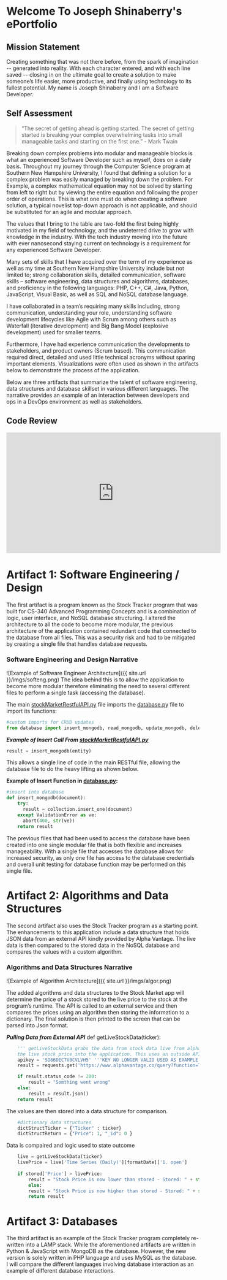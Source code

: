 # Welcome To Joseph Shinaberry's ePortfolio
## Mission Statement 
Creating something that was not there before, from the spark of imagination -- generated into reality. With each character entered, and with each line saved -- closing in on the ultimate goal to create a solution to make someone’s life easier, more productive, and finally using technology to its fullest potential. My name is Joseph Shinaberry and I am a Software Developer. 

## Self Assessment
>“The secret of getting ahead is getting started. The secret of getting started is breaking your complex overwhelming tasks into small manageable tasks and starting on the first one.” - Mark Twain

Breaking down complex problems into modular and manageable blocks is what an experienced Software Developer such as myself, does on a daily basis. Throughout my journey through the Computer Science program at Southern New Hampshire University, I found that defining a solution for a complex problem was easily managed by breaking down the problem. For Example, a complex mathematical equation may not be solved by starting from left to right but by viewing the entire equation and following the proper order of operations. This is what one must do when creating a software solution, a typical novelist top-down approach is not applicable, and should be substituted for an agile and modular approach. 

The values that I bring to the table are two-fold the first being highly motivated in my field of technology, and the undeterred drive to grow with knowledge in the industry. With the tech industry moving into the future with ever nanosecond staying current on technology is a requirement for any experienced Software Developer. 

Many sets of skills that I have acquired over the term of my experience as well as my time at Southern New Hampshire University include but not limited to; strong collaboration skills, detailed communication, software skills – software engineering, data structures and algorithms, databases, and proficiency in the following languages: PHP, C++, C#, Java, Python, JavaScript, Visual Basic, as well as SQL and NoSQL database language. 

I have collaborated in a team’s requiring many skills including, strong communication, understanding your role, understanding software development lifecycles like Agile with Scrum among others such as Waterfall (iterative development) and Big Bang Model (explosive development) used for smaller teams. 

Furthermore, I have had experience communication the developments to stakeholders, and product owners (Scrum based). This communication required direct, detailed and used little technical acronyms without sparing important elements. Visualizations were often used as shown in the artifacts below to demonstrate the process of the application. 

Below are three artifacts that summarize the talent of software engineering, data structures and database skillset in various different languages. The narrative provides an example of an interaction between developers and ops in a DevOps environment as well as stakeholders. 

## Code Review
<iframe width="560" height="315" src="https://www.youtube.com/embed/8OPQqoeDI14" frameborder="0" allow="accelerometer; autoplay; encrypted-media; gyroscope; picture-in-picture" allowfullscreen></iframe>


# Artifact 1: Software Engineering / Design
The first artifact is a program known as the Stock Tracker program that was built for CS-340 Advanced Programming Concepts and is a combination of logic, user interface, and NoSQL database structuring. I altered the architecture to all the code to become more modular, the previous architecture of the application contained redundant code that connected to the database from all files. This was a security risk and had to be mitigated by creating a single file that handles database requests. 

### Software Engineering and Design Narrative
![Example of Software Engineer Architecture]({{ site.url }}/imgs/softeng.png)
The idea behind this is to allow the application to become more modular therefore eliminating the need to several different files to perform a single task (accessing the database).

The main [stockMarketRestfulAPI.py](https://github.com/joseph-shinaberry/joseph-shinaberry.github.io/blob/d651d7c0849d589b53982400257cb51ebb8c40d7/Stock%20Application/stockMarketRestfulAPI.py#L1-L112) file imports the [database.py](https://github.com/joseph-shinaberry/joseph-shinaberry.github.io/blob/dbc5472185c4b1cd8097f48fac7e90f10bd21029/Stock%20Application/database.py#L1-L50) file to import its functions:

```python
#custom imports for CRUD updates
from database import insert_mongodb, read_mongodb, update_mongodb, delete_mongodb
```

***Example of Insert Call From [stockMarketRestfulAPI.py](https://github.com/joseph-shinaberry/joseph-shinaberry.github.io/blob/d651d7c0849d589b53982400257cb51ebb8c40d7/Stock%20Application/stockMarketRestfulAPI.py#L1-L112)***
```python
result = insert_mongodb(entity)
```
This allows a single line of code in the main RESTful file, allowing the database file to do the heavy lifting as shown below. 

**Example of Insert Function in [database.py](https://github.com/joseph-shinaberry/joseph-shinaberry.github.io/blob/dbc5472185c4b1cd8097f48fac7e90f10bd21029/Stock%20Application/database.py#L1-L50):**
```python
#insert into database 
def insert_mongodb(document): 
    try: 
      result = collection.insert_one(document)
    except ValidationError as ve:
      abort(400, str(ve))
    return result
```
The previous files that had been used to access the database have been created into one single modular file that is both flexible and increases manageability. With a single file that accesses the database allows for increased security, as only one file has access to the database credentials and overall unit testing for database function may be performed on this single file. 


# Artifact 2: Algorithms and Data Structures
The second artifact also uses the Stock Tracker program as a starting point. The enhancements to this application include a data structure that holds JSON data from an external API kindly provided by Alpha Vantage. The live data is then compared to the stored data in the NoSQL database and compares the values with a custom algorithm.

###  Algorithms and Data Structures Narrative
![Example of Algorithm Architecture]({{ site.url }}/imgs/algor.png)

The added algorithms and data structures to the Stock Market app will determine the price of a stock stored to the live price to the stock at the program’s runtime. The API is called to an external service and then compares the prices using an algorithm then storing the information to a dictionary. The final solution is then printed to the screen that can be parsed into Json format. 

***Pulling Data from External API***
def getLiveStockData(ticker):
```python
	''' getLiveStockData grabs the data from stock data live from alpha vantage and imports 
	the live stock price into the application. This uses an outside API that requires a unique key '''
	apikey = 'SO86DECTV0CVLVH5' '''KEY NO LONGER VALID USED AS EXAMPLE'''
	result = requests.get('https://www.alphavantage.co/query?function=TIME_SERIES_DAILY&symbol='+ticker+'&apikey=' + apikey)

	if result.status_code != 200: 
		result = "Somthing went wrong"
	else:
		result = result.json()
	return result
```
The values are then stored into a data structure for comparison. 

```python
	#dictionary data structures 
	dictStructTicker = {"Ticker" : ticker}
	dictStructReturn = {"Price": 1, "_id": 0 }
```
Data is compaired and logic used to state outcome
```python
	live = getLiveStockData(ticker)
	livePrice = live['Time Series (Daily)'][formatDate]['1. open']
   	
   	if stored['Price'] > livePrice:
   		result = "Stock Price is now lower than stored - Stored: " + str(stored['Price']) + " Live " + str(livePrice)
    	else:
		result = "Stock Price is now higher than stored - Stored: " + str(stored['Price']) + " Live " + str(livePrice)
    	return result
```

# Artifact 3: Databases
The third artifact is an example of the Stock Tracker program completely re-written into a LAMP stack. While the aforementioned artifacts are written in Python & JavaScript with MongoDB as the database. However, the new version is solely written in PHP language and uses MySQL as the database. I will compare the different languages involving database interaction as an example of different database interactions.


